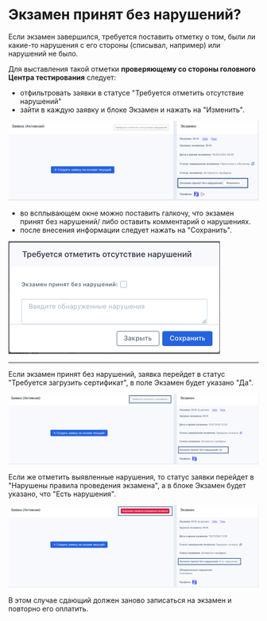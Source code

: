 # Экзамен принят без нарушений?

Если экзамен завершился, требуется поставить отметку о том, были ли какие-то нарушения с его стороны (списывал, например) или нарушений не было.

Для выставления такой отметки **проверяющему со стороны головного Центра тестирования** следует:

* отфильтровать заявки в статусе "Требуется отметить отсутствие нарушений"
* зайти в каждую заявку и  блоке Экзамен и нажать на "Изменить".

![](<../.gitbook/assets/image (106).png>)

* во всплывающем окне можно поставить галкочу, что экзамен принят без нарушений/ либо оставить комментарий о нарушениях.
* после внесения информации следует нажать на "Сохранить".

![](<../.gitbook/assets/image (107).png>)

***

Если экзамен принят без нарушений, заявка перейдет в статус "Требуется загрузить сертификат", в поле Экзамен будет указано "Да".

![](<../.gitbook/assets/image (105).png>)

Если же отметить выявленные нарушения, то статус заявки перейдет в "Нарушены правила проведения экзамена", а в блоке Экзамен будет указано, что "Есть нарушения".

![](<../.gitbook/assets/image (104).png>)

В этом случае сдающий должен заново записаться на экзамен и повторно его оплатить.
